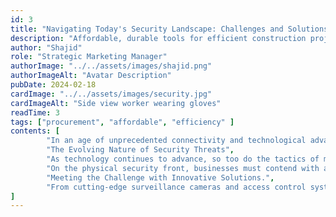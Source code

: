 ```yaml
---
id: 3
title: "Navigating Today's Security Landscape: Challenges and Solutions."
description: "Affordable, durable tools for efficient construction projects."
author: "Shajid"
role: "Strategic Marketing Manager"
authorImage: "../../assets/images/shajid.png"
authorImageAlt: "Avatar Description"
pubDate: 2024-02-18
cardImage: "../../assets/images/security.jpg"
cardImageAlt: "Side view worker wearing gloves"
readTime: 3
tags: ["procurement", "affordable", "efficiency" ]
contents: [
        "In an age of unprecedented connectivity and technological advancement, the importance of robust security measures cannot be overstated. From protecting physical assets to safeguarding sensitive data, businesses and individuals alike face a myriad of security challenges in today's digital age. At UNV Dubai, we understand these challenges all too well, and we're committed to providing innovative solutions to help you navigate the complexities of modern security threats.",
        "The Evolving Nature of Security Threats",
        "As technology continues to advance, so too do the tactics of malicious actors. Cybercrime, in particular, poses a significant threat to businesses of all sizes, with attacks ranging from data breaches and ransomware to phishing scams and social engineering. The proliferation of Internet of Things (IoT) devices further exacerbates these risks, introducing new vulnerabilities that can be exploited by cybercriminals.",
        "On the physical security front, businesses must contend with a diverse array of threats, including theft, vandalism, and unauthorized access. With the rise of global terrorism and geopolitical instability, the need for comprehensive security measures has never been greater. Traditional security systems are no longer sufficient to address these multifaceted challenges, requiring a more integrated and proactive approach to security management.",
        "Meeting the Challenge with Innovative Solutions.",
        "From cutting-edge surveillance cameras and access control systems to advanced analytics and monitoring solutions, we offer a comprehensive suite of security technologies to safeguard your premises and assets. Our partnerships with industry-leading brands like UNV Cameras ensure that you have access to the latest innovations in security technology, empowering you to stay one step ahead of potential threats."
]
---
```

